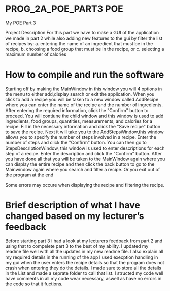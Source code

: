 # PROG_2A_POE_PART3 POE
My POE
Part 3

Project Description
For this part we have to make a GUI of the application we made in part 2 while also adding new features to the gui by filter the list of recipes by:
a. entering the name of an ingredient that must be in the recipe,
b. choosing a food group that must be in the recipe, or
c. selecting a maximum number of calories

# How to compile and run the software
Starting off by making the MainWindow in this window you will 4 options in the menu to either add,display search or exit the application.
When you click to add a recipe you will be taken to a new window called AddRecipe where you can enter the name of the recipe and the number of ingredients. After entering the required information, click the "Confirm" button to proceed.
You will contiune the child window and this window is used to add ingredients, food groups, quantities, measurements, and calories for a recipe. Fill in the necessary information and click the "Save recipe" button to save the recipe.
Next it will take you to the AddStepsWindow,this window allows you to specify the number of steps involved in a recipe. Enter the number of steps and click the "Confirm" button. 
You can then go to StepsDescriptionWindow, this window is used to enter descriptions for each step of a recipe. Enter the description and click the "Confirm" button.
After you have done all that you will be taken to the MainWindow again where you can display the entire recipe and then click the back button to go to the Mainwindow again where you search and filter a recipe.
Or you exit out of the program at the end

Some errors may occure when displaying the recipe and flitering the recipe.

# Brief description of what I have changed based on my lecturer’s feedback
Before starting part 3 i had a look  at my lecturers feedback from part 2 and using that to compelete part 3 to the best of my ability.
I updated my readme file well with all the updates in my new readme file. I also explain all my required details in the running of the app
I used execption handling in my gui when the user enters the recipe details so that the program does not crash when entering they do the details.
I made sure to store all the details in the List and made a seprate folder to call that list.
I structed my code well have comments in all my code wear necessary, aswell as have no errors in the code so that it fuctions.


